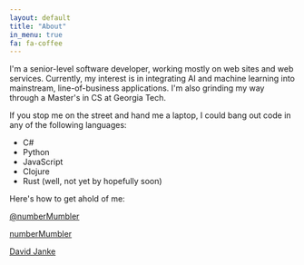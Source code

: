 ```yaml
---
layout: default
title: "About"
in_menu: true
fa: fa-coffee
---
```


I'm a senior-level software developer, working mostly on web sites and web services. Currently, my interest is in integrating AI and machine learning into mainstream, line-of-business applications. I'm also grinding my way through a Master's in CS at Georgia Tech.

If you stop me on the street and hand me a laptop, I could bang out code in any of the following languages:

- C#
- Python
- JavaScript
- Clojure
- Rust (well, not yet by hopefully soon)

Here's how to get ahold of me:

[<i class="fa fa-twitter fa-3x" aria-hidden="true"></i> @numberMumbler](https://twitter.com/numberMumbler/)

[<i class="fa fa-github fa-3x" aria-hidden="true"></i> numberMumbler](https://github.com/numberMumbler/)

[<i class="fa fa-linkedin-square fa-3x" aria-hidden="true"></i> David Janke](https://www.linkedin.com/in/davidjanke)